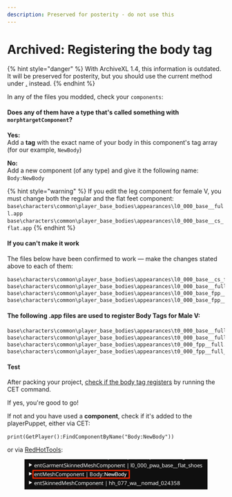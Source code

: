 ```yaml
---
description: Preserved for posterity - do not use this
---
```


# Archived: Registering the body tag

{% hint style="danger" %}
With ArchiveXL 1.4, this information is outdated. It will be preserved for posterity, but you should use the current method under [.](./ "mention") instead.
{% endhint %}

In any of the files you modded, check your `components`:

#### Does any of them have a type that's called something with `morphtargetComponent`?

**Yes:**\
Add a **tag** with the exact name of your body in this component's tag array (for our example, `NewBody`)

**No:**\
Add a new component (of any type) and give it the following name:\
`Body:NewBody`

{% hint style="warning" %}
If you edit the leg component for female V, you must change both the regular and the flat feet component:\
`base\characters\common\player_base_bodies\appearances\l0_000_base__full.app`\
`base\characters\common\player_base_bodies\appearances\l0_000_base__cs_flat.app`
{% endhint %}

#### If you can't make it work

The files below have been confirmed to work — make the changes stated above to each of them:

```
base\characters\common\player_base_bodies\appearances\l0_000_base__cs_flat.app
base\characters\common\player_base_bodies\appearances\l0_000_base__full.app
base\characters\common\player_base_bodies\appearances\l0_000_base_fpp__cs_flat.app
base\characters\common\player_base_bodies\appearances\l0_000_base_fpp__full.app 
```

#### The following .app files are used to register Body Tags for Male V:

```
base\characters\common\player_base_bodies\appearances\t0_000_base__full.app
base\characters\common\player_base_bodies\appearances\t0_000_base__full_censored.app
base\characters\common\player_base_bodies\appearances\t0_000_fpp__full.app
base\characters\common\player_base_bodies\appearances\t0_000_fpp__full_censored.app
```

#### &#x20;Test

After packing your project, [check if the body tag registers](archived-registering-the-body-tag.md#checking-the-current-body-mod) by running the CET command.

If yes, you're good to go!

If not and you have used a **component**, check if it's added to the playerPuppet, either via CET:&#x20;

```
print(GetPlayer():FindComponentByName("Body:NewBody"))
```

or via [RedHotTools](../../../modding-tools/redhottools/):

<figure><img src="../../../../.gitbook/assets/AXL_body_checking_component.png" alt=""><figcaption></figcaption></figure>
